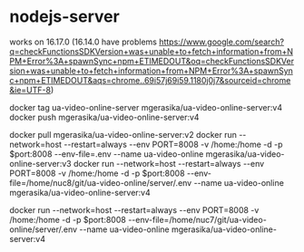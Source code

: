 # nodejs-server

works on 16.17.0 (16.14.0 have problems https://www.google.com/search?q=checkFunctionsSDKVersion+was+unable+to+fetch+information+from+NPM+Error%3A+spawnSync+npm+ETIMEDOUT&oq=checkFunctionsSDKVersion+was+unable+to+fetch+information+from+NPM+Error%3A+spawnSync+npm+ETIMEDOUT&aqs=chrome..69i57j69i59.1180j0j7&sourceid=chrome&ie=UTF-8)

docker tag ua-video-online-server mgerasika/ua-video-online-server:v4
docker push mgerasika/ua-video-online-server:v4

docker pull mgerasika/ua-video-online-server:v2
docker run --network=host --restart=always --env PORT=8008 -v /home:/home -d -p $port:8008 --env-file=.env --name ua-video-online mgerasika/ua-video-online-server:v3
docker run --network=host --restart=always --env PORT=8008 -v /home:/home -d -p $port:8008 --env-file=/home/nuc8/git/ua-video-online/server/.env --name ua-video-online mgerasika/ua-video-online-server:v4

docker run --network=host --restart=always --env PORT=8008 -v /home:/home -d -p $port:8008 --env-file=/home/nuc7/git/ua-video-online/server/.env --name ua-video-online mgerasika/ua-video-online-server:v4
